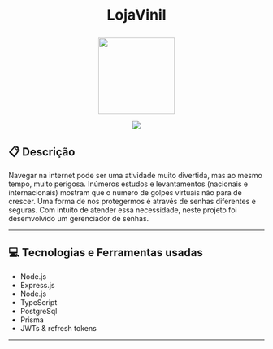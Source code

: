 # <p align = "center"> LojaVinil </p>

<p align="center">
   <img width="150" src="https://github.com/simple-icons/simple-icons/blob/develop/icons/applemusic.svg"/>
</p>

<p align = "center">
   <img src="https://img.shields.io/badge/author-Victor Hugo Fonseca-4dae71?style=flat-square" />
</p>


##  :clipboard: Descrição

Navegar na internet pode ser uma atividade muito divertida, mas ao mesmo tempo, muito perigosa. Inúmeros estudos e levantamentos (nacionais e internacionais) mostram que o número de golpes virtuais não para de crescer. Uma forma de nos protegermos é através de senhas diferentes e seguras. Com intuíto de atender essa necessidade, neste projeto foi desemvolvido um gerenciador de senhas.

***

## :computer:	 Tecnologias e Ferramentas usadas

- Node.js
- Express.js
- Node.js
- TypeScript
- PostgreSql
- Prisma
- JWTs & refresh tokens

***
